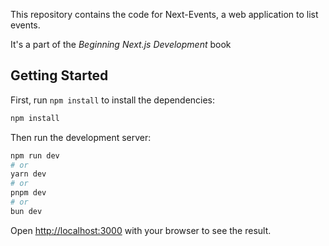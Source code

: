 This repository contains the code for Next-Events, a web application to list events.

It's a part of the _Beginning Next.js Development_ book

## Getting Started

First, run `npm install` to install the dependencies:

```sh
npm install
```

Then run the development server:

```bash
npm run dev
# or
yarn dev
# or
pnpm dev
# or
bun dev
```

Open [http://localhost:3000](http://localhost:3000) with your browser to see the result.
